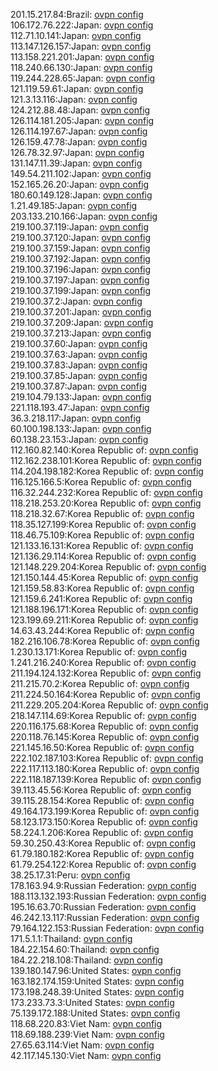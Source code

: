 201.15.217.84:Brazil: [ovpn config](vpn/201_15_217_84.ovpn)  
106.172.76.222:Japan: [ovpn config](vpn/106_172_76_222.ovpn)  
112.71.10.141:Japan: [ovpn config](vpn/112_71_10_141.ovpn)  
113.147.126.157:Japan: [ovpn config](vpn/113_147_126_157.ovpn)  
113.158.221.201:Japan: [ovpn config](vpn/113_158_221_201.ovpn)  
118.240.66.130:Japan: [ovpn config](vpn/118_240_66_130.ovpn)  
119.244.228.65:Japan: [ovpn config](vpn/119_244_228_65.ovpn)  
121.119.59.61:Japan: [ovpn config](vpn/121_119_59_61.ovpn)  
121.3.13.116:Japan: [ovpn config](vpn/121_3_13_116.ovpn)  
124.212.88.48:Japan: [ovpn config](vpn/124_212_88_48.ovpn)  
126.114.181.205:Japan: [ovpn config](vpn/126_114_181_205.ovpn)  
126.114.197.67:Japan: [ovpn config](vpn/126_114_197_67.ovpn)  
126.159.47.78:Japan: [ovpn config](vpn/126_159_47_78.ovpn)  
126.78.32.97:Japan: [ovpn config](vpn/126_78_32_97.ovpn)  
131.147.11.39:Japan: [ovpn config](vpn/131_147_11_39.ovpn)  
149.54.211.102:Japan: [ovpn config](vpn/149_54_211_102.ovpn)  
152.165.26.20:Japan: [ovpn config](vpn/152_165_26_20.ovpn)  
180.60.149.128:Japan: [ovpn config](vpn/180_60_149_128.ovpn)  
1.21.49.185:Japan: [ovpn config](vpn/1_21_49_185.ovpn)  
203.133.210.166:Japan: [ovpn config](vpn/203_133_210_166.ovpn)  
219.100.37.119:Japan: [ovpn config](vpn/219_100_37_119.ovpn)  
219.100.37.120:Japan: [ovpn config](vpn/219_100_37_120.ovpn)  
219.100.37.159:Japan: [ovpn config](vpn/219_100_37_159.ovpn)  
219.100.37.192:Japan: [ovpn config](vpn/219_100_37_192.ovpn)  
219.100.37.196:Japan: [ovpn config](vpn/219_100_37_196.ovpn)  
219.100.37.197:Japan: [ovpn config](vpn/219_100_37_197.ovpn)  
219.100.37.199:Japan: [ovpn config](vpn/219_100_37_199.ovpn)  
219.100.37.2:Japan: [ovpn config](vpn/219_100_37_2.ovpn)  
219.100.37.201:Japan: [ovpn config](vpn/219_100_37_201.ovpn)  
219.100.37.209:Japan: [ovpn config](vpn/219_100_37_209.ovpn)  
219.100.37.213:Japan: [ovpn config](vpn/219_100_37_213.ovpn)  
219.100.37.60:Japan: [ovpn config](vpn/219_100_37_60.ovpn)  
219.100.37.63:Japan: [ovpn config](vpn/219_100_37_63.ovpn)  
219.100.37.83:Japan: [ovpn config](vpn/219_100_37_83.ovpn)  
219.100.37.85:Japan: [ovpn config](vpn/219_100_37_85.ovpn)  
219.100.37.87:Japan: [ovpn config](vpn/219_100_37_87.ovpn)  
219.104.79.133:Japan: [ovpn config](vpn/219_104_79_133.ovpn)  
221.118.193.47:Japan: [ovpn config](vpn/221_118_193_47.ovpn)  
36.3.218.117:Japan: [ovpn config](vpn/36_3_218_117.ovpn)  
60.100.198.133:Japan: [ovpn config](vpn/60_100_198_133.ovpn)  
60.138.23.153:Japan: [ovpn config](vpn/60_138_23_153.ovpn)  
112.160.82.140:Korea Republic of: [ovpn config](vpn/112_160_82_140.ovpn)  
112.162.238.101:Korea Republic of: [ovpn config](vpn/112_162_238_101.ovpn)  
114.204.198.182:Korea Republic of: [ovpn config](vpn/114_204_198_182.ovpn)  
116.125.166.5:Korea Republic of: [ovpn config](vpn/116_125_166_5.ovpn)  
116.32.244.232:Korea Republic of: [ovpn config](vpn/116_32_244_232.ovpn)  
118.218.253.20:Korea Republic of: [ovpn config](vpn/118_218_253_20.ovpn)  
118.218.32.67:Korea Republic of: [ovpn config](vpn/118_218_32_67.ovpn)  
118.35.127.199:Korea Republic of: [ovpn config](vpn/118_35_127_199.ovpn)  
118.46.75.109:Korea Republic of: [ovpn config](vpn/118_46_75_109.ovpn)  
121.133.16.131:Korea Republic of: [ovpn config](vpn/121_133_16_131.ovpn)  
121.136.29.114:Korea Republic of: [ovpn config](vpn/121_136_29_114.ovpn)  
121.148.229.204:Korea Republic of: [ovpn config](vpn/121_148_229_204.ovpn)  
121.150.144.45:Korea Republic of: [ovpn config](vpn/121_150_144_45.ovpn)  
121.159.58.83:Korea Republic of: [ovpn config](vpn/121_159_58_83.ovpn)  
121.159.6.241:Korea Republic of: [ovpn config](vpn/121_159_6_241.ovpn)  
121.188.196.171:Korea Republic of: [ovpn config](vpn/121_188_196_171.ovpn)  
123.199.69.211:Korea Republic of: [ovpn config](vpn/123_199_69_211.ovpn)  
14.63.43.244:Korea Republic of: [ovpn config](vpn/14_63_43_244.ovpn)  
182.216.106.78:Korea Republic of: [ovpn config](vpn/182_216_106_78.ovpn)  
1.230.13.171:Korea Republic of: [ovpn config](vpn/1_230_13_171.ovpn)  
1.241.216.240:Korea Republic of: [ovpn config](vpn/1_241_216_240.ovpn)  
211.194.124.132:Korea Republic of: [ovpn config](vpn/211_194_124_132.ovpn)  
211.215.70.2:Korea Republic of: [ovpn config](vpn/211_215_70_2.ovpn)  
211.224.50.164:Korea Republic of: [ovpn config](vpn/211_224_50_164.ovpn)  
211.229.205.204:Korea Republic of: [ovpn config](vpn/211_229_205_204.ovpn)  
218.147.114.69:Korea Republic of: [ovpn config](vpn/218_147_114_69.ovpn)  
220.116.175.68:Korea Republic of: [ovpn config](vpn/220_116_175_68.ovpn)  
220.118.76.145:Korea Republic of: [ovpn config](vpn/220_118_76_145.ovpn)  
221.145.16.50:Korea Republic of: [ovpn config](vpn/221_145_16_50.ovpn)  
222.102.187.103:Korea Republic of: [ovpn config](vpn/222_102_187_103.ovpn)  
222.117.113.180:Korea Republic of: [ovpn config](vpn/222_117_113_180.ovpn)  
222.118.187.139:Korea Republic of: [ovpn config](vpn/222_118_187_139.ovpn)  
39.113.45.56:Korea Republic of: [ovpn config](vpn/39_113_45_56.ovpn)  
39.115.28.154:Korea Republic of: [ovpn config](vpn/39_115_28_154.ovpn)  
49.164.173.199:Korea Republic of: [ovpn config](vpn/49_164_173_199.ovpn)  
58.123.173.150:Korea Republic of: [ovpn config](vpn/58_123_173_150.ovpn)  
58.224.1.206:Korea Republic of: [ovpn config](vpn/58_224_1_206.ovpn)  
59.30.250.43:Korea Republic of: [ovpn config](vpn/59_30_250_43.ovpn)  
61.79.180.182:Korea Republic of: [ovpn config](vpn/61_79_180_182.ovpn)  
61.79.254.122:Korea Republic of: [ovpn config](vpn/61_79_254_122.ovpn)  
38.25.17.31:Peru: [ovpn config](vpn/38_25_17_31.ovpn)  
178.163.94.9:Russian Federation: [ovpn config](vpn/178_163_94_9.ovpn)  
188.113.132.193:Russian Federation: [ovpn config](vpn/188_113_132_193.ovpn)  
195.16.63.70:Russian Federation: [ovpn config](vpn/195_16_63_70.ovpn)  
46.242.13.117:Russian Federation: [ovpn config](vpn/46_242_13_117.ovpn)  
79.164.122.153:Russian Federation: [ovpn config](vpn/79_164_122_153.ovpn)  
171.5.1.1:Thailand: [ovpn config](vpn/171_5_1_1.ovpn)  
184.22.154.60:Thailand: [ovpn config](vpn/184_22_154_60.ovpn)  
184.22.218.108:Thailand: [ovpn config](vpn/184_22_218_108.ovpn)  
139.180.147.96:United States: [ovpn config](vpn/139_180_147_96.ovpn)  
163.182.174.159:United States: [ovpn config](vpn/163_182_174_159.ovpn)  
173.198.248.39:United States: [ovpn config](vpn/173_198_248_39.ovpn)  
173.233.73.3:United States: [ovpn config](vpn/173_233_73_3.ovpn)  
75.139.172.188:United States: [ovpn config](vpn/75_139_172_188.ovpn)  
118.68.220.83:Viet Nam: [ovpn config](vpn/118_68_220_83.ovpn)  
118.69.188.239:Viet Nam: [ovpn config](vpn/118_69_188_239.ovpn)  
27.65.63.114:Viet Nam: [ovpn config](vpn/27_65_63_114.ovpn)  
42.117.145.130:Viet Nam: [ovpn config](vpn/42_117_145_130.ovpn)  
